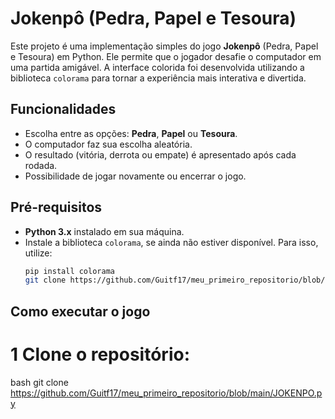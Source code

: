 # Jokenpô (Pedra, Papel e Tesoura)

Este projeto é uma implementação simples do jogo **Jokenpô** (Pedra, Papel e Tesoura) em Python. Ele permite que o jogador desafie o computador em uma partida amigável. A interface colorida foi desenvolvida utilizando a biblioteca `colorama` para tornar a experiência mais interativa e divertida.

## Funcionalidades

- Escolha entre as opções: **Pedra**, **Papel** ou **Tesoura**.
- O computador faz sua escolha aleatória.
- O resultado (vitória, derrota ou empate) é apresentado após cada rodada.
- Possibilidade de jogar novamente ou encerrar o jogo.

## Pré-requisitos

- **Python 3.x** instalado em sua máquina.
- Instale a biblioteca `colorama`, se ainda não estiver disponível. Para isso, utilize:
  ```bash
  pip install colorama
  git clone https://github.com/Guitf17/meu_primeiro_repositorio/blob/main/JOKENPO.py
## Como executar o jogo
# 1 Clone o repositório:
bash
git clone https://github.com/Guitf17/meu_primeiro_repositorio/blob/main/JOKENPO.py
